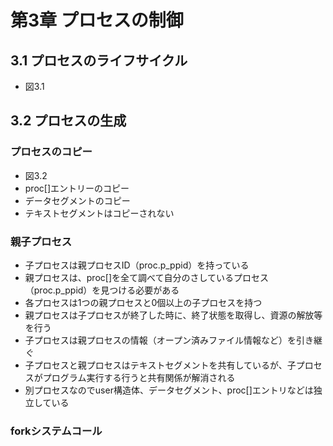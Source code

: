 # 第3章 プロセスの制御

## 3.1 プロセスのライフサイクル

- 図3.1

## 3.2 プロセスの生成

### プロセスのコピー

- 図3.2
- proc[]エントリーのコピー
- データセグメントのコピー
- テキストセグメントはコピーされない

### 親子プロセス

- 子プロセスは親プロセスID（proc.p_ppid）を持っている
- 親プロセスは、proc[]を全て調べて自分のさしているプロセス（proc.p_ppid）を見つける必要がある
- 各プロセスは1つの親プロセスと0個以上の子プロセスを持つ
- 親プロセスは子プロセスが終了した時に、終了状態を取得し、資源の解放等を行う
- 子プロセスは親プロセスの情報（オープン済みファイル情報など）を引き継ぐ
- 子プロセスと親プロセスはテキストセグメントを共有しているが、子プロセスがプログラム実行する行うと共有関係が解消される
- 別プロセスなのでuser構造体、データセグメント、proc[]エントリなどは独立している

### forkシステムコール



